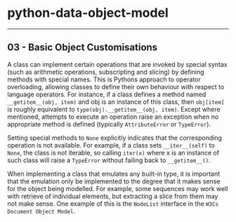 # python-data-object-model

-----

## 03 - Basic Object Customisations

A class can implement certain operations that are invoked by special syntax (such as arithmetic operations, subscripting 
and slicing) by defining methods with special names.  This is Pythons approach to operator overloading, allowing classes
to define their own behaviour with respect to language operators.  For instance, if a class defines a method named 
`__getitem__(obj, item)` and obj is an instance of this class, then `obj[item]` is roughly equivalent to 
`type(obj).__getitem__(obj, item)`.  Except where mentioned, attempts to execute an operation raise an exception
when no appropriate method is defined (typically `AttributeError` or `TypeError`).

Setting special methods to `None` explicitly indicates that the corresponding operation is not available.  For example,
if a class sets `__iter__(self)` to `None`, the class is not iterable, so calling `iter(x)` where x is an instance of
such class will raise a `TypeError` without failing back to `__getitem__()`.

When implementing a class that emulates any built-in type, it is important that the emulation only be implemented to
the degree that it makes sense for the object being modelled.  For example, some sequences may work well with retrieve 
of individual elements, but extracting a slice from them may not make sense.  One example of this is the `NodeList`
interface in the `W3Cs Document Object Model`.